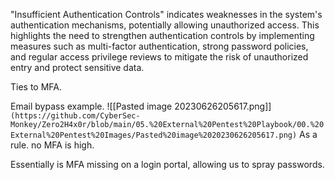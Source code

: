
"Insufficient Authentication Controls" indicates weaknesses in the system's authentication mechanisms, potentially allowing unauthorized access. This highlights the need to strengthen authentication controls by implementing measures such as multi-factor authentication, strong password policies, and regular access privilege reviews to mitigate the risk of unauthorized entry and protect sensitive data.

Ties to MFA.

Email bypass example.
![[Pasted image 20230626205617.png]]
`(https://github.com/CyberSec-Monkey/Zero2H4x0r/blob/main/05.%20External%20Pentest%20Playbook/00.%20External%20Pentest%20Images/Pasted%20image%2020230626205617.png)`
As a rule. no MFA is high.

Essentially is MFA missing on a login portal, allowing us to spray passwords.


